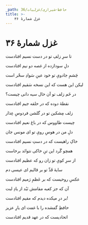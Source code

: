```yaml
---
_path: حافظ-شیرازی/غزلیات/36
title: >-
    غزل شمارهٔ ۳۶
---
```

# غزل شمارهٔ ۳۶

<div class="b" id="bn1"><div class="m1"><p>تا سرِ زلفِ تو در دست نسیم افتادست</p></div>
<div class="m2"><p>دلِ سودازده از غصه دو نیم افتادست</p></div></div>
<div class="b" id="bn2"><div class="m1"><p>چَشمِ جادویِ تو خود عینِ سَوادِ سحْر است</p></div>
<div class="m2"><p>لیکن این هست که این نسخه سَقیم افتادست</p></div></div>
<div class="b" id="bn3"><div class="m1"><p>در خَم زلف تو آن خال سیه دانی چیست؟</p></div>
<div class="m2"><p>نقطهٔ دوده که در حلقه جیم افتادست</p></div></div>
<div class="b" id="bn4"><div class="m1"><p>زلف مِشکین تو در گلشن فردوسِ عِذار</p></div>
<div class="m2"><p>چیست طاووس که در باغ نعیم افتادست</p></div></div>
<div class="b" id="bn5"><div class="m1"><p>دلِ من در هوسِ رویِ تو ای مونس جان</p></div>
<div class="m2"><p>خاکِ راهیست که در دستِ نسیم افتادست</p></div></div>
<div class="b" id="bn6"><div class="m1"><p>همچو گَرد این تنِ خاکی نتوانَد برخاست</p></div>
<div class="m2"><p>از سرِ کویِ تو زان رو که عظیم افتادست</p></div></div>
<div class="b" id="bn7"><div class="m1"><p>سایهٔ قَدِّ تو بر قالبم ای عیسی دم</p></div>
<div class="m2"><p>عکسِ روحیست که بر عَظمِ رَمیم افتادست</p></div></div>
<div class="b" id="bn8"><div class="m1"><p>آن که جز کعبه مقامش نَبُد از یادِ لبت</p></div>
<div class="m2"><p>بر درِ میکده دیدم که مقیم افتادست!</p></div></div>
<div class="b" id="bn9"><div class="m1"><p>حافظِ گمشده را با غمت ای یارِ عزیز</p></div>
<div class="m2"><p>اتحادیست که در عهد قدیم افتادست</p></div></div>
